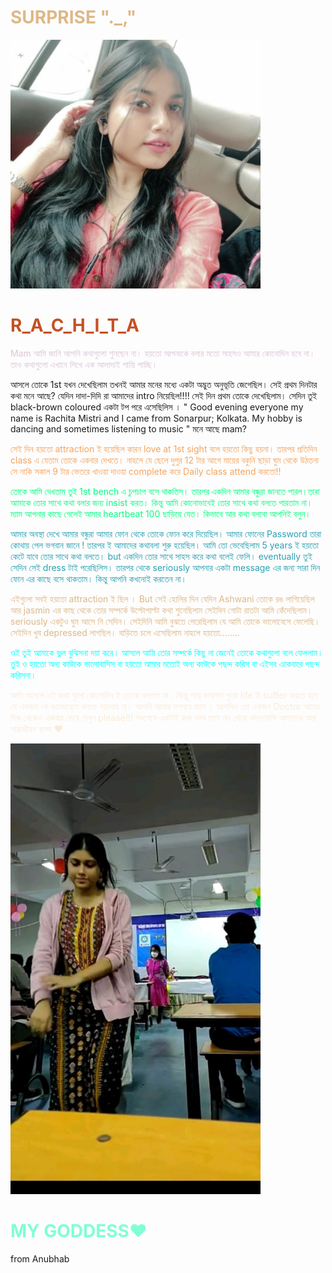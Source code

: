 <!doctype html>
<html>
<head> <link rel="stylesheet" href="oo.css"> <title>SURPRISE to RACHITA</title>  
</head>

<body ><h1 style=color:burlywood> SURPRISE "._,"</h1>
    
   <img src="WhatsApp Image 2021-04-28 at 7.21.12 PM.jpeg" hight="200" width=" 400">
           <h1 style="color:rgb(196, 81, 36)">R_A_C_H_I_T_A</h1>
           <p style=color:rgb(219,197,214)>Mam আমি জানি আপনি কথাগুলো শুনছেন না। হয়তো আপনাকে বলার মতো সাহসও আমার কোনোদিন হবে না। তাও কথাগুলো এখানে লিখে এক আলাদাই শান্তি পাচ্ছি।

   আসলে তোকে 1st যখন দেখেছিলাম তখনই আমার মনের মধ্যে একটা অদ্ভুত অনুভূতি জেগেছিল। সেই প্রথম দিনটার কথা মনে আছে? যেদিন দাদা-দিদি রা আমাদের intro নিয়েছিল!!!! 
             সেই দিন প্রথম তোকে দেখেছিলাম। সেদিন তুই black-brown coloured একটা টপ পরে এসেছিলিস ।
             " Good evening everyone my name is Rachita Mistri and I came from Sonarpur;  Kolkata. My hobby is dancing and sometimes listening to music " 
                 মনে আছে mam?</p>
                 <p style=color:sandybrown>সেই দিন হয়তো attraction ই হয়েছিল কারন love at 1st sight বলে হয়তো কিছু হয়না। তারপর প্রতিদিন class এ যেতাম তোকে একবার দেখতে। নাহলে যে ছেলে দুপুর 12 টার আগে মায়ের বকুনি ছাড়া ঘুম থেকে উঠতনা সে নাকি সকাল 9 টার ভেতরে খাওয়া দাওয়া complete করে Daily class attend করতো!!

  </p>
                 <p style=color:springgreen>তোকে আমি দেখতাম তুই 1st bench এ চুপচাপ বসে থাকতিস। তারপর একদিন আমার বন্ধুরা জানতে পারল।তারা আমাকে তোর সাথে কথা বলার জন্য insist করত। কিন্তু আমি কোনোভাবেই তোর সাথে কথা বলতে পারতাম না। ম্যাম আপনার কাছে গেলেই আমার heartbeat 100 ছাড়িয়ে যেত। কিভাবে আর কথা বলবো আপনিই বলুন।

   </p>
                 <p style=color:rgb(43,160,180)>আমার অবস্থা দেখে আমার বন্ধুরা আমার ফোন থেকে তোকে ফোন করে দিয়েছিল। আমার ফোনের Password তারা কোথায় পেল ভগবান জানে ! তারপর ই আমাদের কথাবলা শুরু হয়েছিল। আমি তো ভেবেছিলাম 5 years ই হয়তো কেটে যাবে তোর সাথে কথা বলতে। but একদিন তোর সাথে সাহস করে কথা বলেই ফেলি। eventually তুই  সেদিন সেই dress টাই পরেছিলিস।  তারপর থেকে seriously আপনার একটা message এর জন্য সারা দিন ফোন এর কাছে বসে থাকতাম। কিন্তু আপনি কখনোই করতেন না।

   </p>
                 <p style=color:burlywood>এইগুলো সবই হয়তো attraction ই ছিল । But সেই হোলির দিন যেদিন Ashwani তোকে  রঙ লাগিয়েছিল আর jasmin এর কাছ থেকে তোর সম্পর্কে উল্টোপাল্টা কথা শুনেছিলাম সেইদিন গোটা রাতটা আমি কেঁদেছিলাম। seriously একটুও ঘুম আসে নি সেদিন। 
                    সেইদিনি  আমি বুঝতে পেরেছিলাম যে আমি তোকে ভালোবেসে ফেলেছি। সেইদিন খুব depressed লাগছিল। বাড়িতে চলে এসেছিলাম নাহলে হয়তো........
                </p>
                <p style=color:cyan>ওই তুই আমাকে ভুল বুঝিসনা  দয়া করে। আসলে আমি তোর সম্পর্কে কিছু না জেনেই  তোকে কথাগুলো বলে ফেললাম। তুই ও হয়তো অন্য কাউকে ভালোবাসিস বা হয়তো আমার মতোই অন্য কাউকে পছন্দ করিস বা এইসব একেবারে পছন্দ করিসনা। 

   </p>
                <p style=color:antiquewhite>আমি আসলে এই কথা গুলো কোনোদিন ই তোকে বলতাম না। কিন্তু পরে ভাবলাম পুরো life টা suffer করতে হবে যে একজন কে ভালোবেসে বলতে পারলাম না। আপনি আমার ভগবান ম্যাম । আপনিও তো একজন Doctor আমার দিক থেকেও একবার ভেবে দেখুন please!!! 
                    সবশেষে একটাই কথা বলব   ম্যাম মন থেকে ভালোবাসি আপনাকে আর সারাজীবন বাসব ❤️</p>

   <p><img src="WhatsApp Image 2021-04-28 at 7.21.11 PM.jpeg" hight="500" width="400"> </p>
           <h1 style=color:aquamarine>MY GODDESS❤️</h1>
           
 
   <p>from Anubhab</p>

   </body>
</html>
